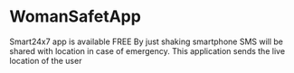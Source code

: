 # WomanSafetApp

Smart24x7 app is available FREE
By just shaking smartphone SMS will be shared with location in case of emergency.
This application sends the live location of the user
